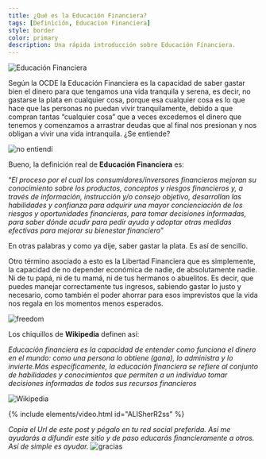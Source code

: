 ```yaml
---
title: ¿Qué es la Educación Financiera?
tags: [Definición, Educacion Financiera]
style: border
color: primary
description: Una rápida introducción sobre Educación Financiera.
---
```


![Educación Financiera](https://imgur.com/SEtI0tJ.png)

Según la OCDE la Educación Financiera es la capacidad de saber gastar bien el dinero para que tengamos una vida tranquila y serena, es decir, no gastarse la plata en cualquier cosa, porque esa cualquier cosa es lo que hace que las personas no puedan vivir tranquilamente, debido a que compran tantas “cualquier cosa” que a veces excedemos el dinero que tenemos y comenzamos a arrastrar deudas que al final nos presionan y nos obligan a vivir una vida intranquila. ¿Se entiende?

![no entiendí](https://thumbs.gfycat.com/CraftyElementaryFlamingo-size_restricted.gif)

Bueno, la definición real de **Educación Financiera** es:

“*El proceso por el cual los consumidores/inversores financieros mejoran su conocimiento sobre los productos, conceptos y riesgos financieros y, a través de información, instrucción y/o consejo objetivo, desarrollan las habilidades y confianza para adquirir una mayor concienciación de los riesgos y oportunidades financieras, para tomar decisiones informadas, para saber dónde acudir para pedir ayuda y adoptar otras medidas efectivas para mejorar su bienestar financiero*”

En otras palabras y como ya dije, saber gastar la plata. Es así de sencillo.  

Otro término asociado a esto es la Libertad Financiera que es simplemente, la capacidad de no depender económica de nadie, de absolutamente nadie. Ni de tu papá, ni de tu mamá, ni de tus hermanos o abuelitos. Es decir, que puedes manejar correctamente tus ingresos, sabiendo gastar lo justo y necesario, como también el poder ahorrar para esos imprevistos que la vida nos regala en los momentos menos esperados.

![freedom](https://64.media.tumblr.com/6faa7675ebc1fcd8b0f2d6721d9f324e/39c89427d32a2ff0-85/s400x600/49faebf1549e5a36f1738de2d921e2569bf99c2c.gifv)

Los chiquillos de **Wikipedia** definen así:

*Educación financiera es la capacidad de entender como funciona el dinero en el mundo: como una persona lo obtiene (gana), lo administra y lo invierte.Más específicamente, la educación financiera se refiere al conjunto de habilidades y conocimientos que permiten a un individuo tomar decisiones informadas de todos sus recursos financieros*

![Wikipedia](https://www.gifservice.fr/img/gif-vignette-small/ed7a5cdae98be3fd4f6ac50fed12f2d5/51622-multi-media-it-phone-hight-tech-photo-wikipedia.gif)

{% include elements/video.html id="ALlSherR2ss" %}


*Copia el Url de este post y pégalo en tu red social preferida. Así me ayudarás a difundir este sitio y de paso educarás financieramente a otros. Así de simple es ayudar.*
![gracias](https://media2.giphy.com/media/fxI1G5PNC5esyNlIUs/giphy.gif)
